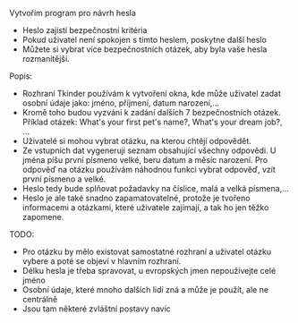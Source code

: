 Vytvořím program pro návrh hesla

- Heslo zajistí bezpečnostní kritéria
- Pokud uživatel není spokojen s tímto heslem, poskytne další heslo
- Můžete si vybrat více bezpečnostních otázek, aby byla vaše hesla rozmanitější.

Popis:

- Rozhraní Tkinder používám k vytvoření okna, kde může uživatel zadat osobní údaje jako: jméno, příjmení, datum narození,...
- Kromě toho budou vyzváni k zadání dalších 7 bezpečnostních otázek.
Příklad otázek: What's your first pet's name?, What's your dream job?, ...
- Uživatelé si mohou vybrat otázku, na kterou chtějí odpovědět.
- Ze vstupních dat vygeneruji seznam obsahující všechny odpovědi. U jména píšu první písmeno velké, beru datum a měsíc narození. 
Pro odpověď na otázku používám náhodnou funkci vybrat odpověď, vzít první písmeno a velké.
- Heslo tedy bude splňovat požadavky na číslice, malá a velká písmena,...
- Heslo je ale také snadno zapamatovatelné, protože je tvořeno informacemi a otázkami, které uživatele zajímají, a tak ho jen těžko zapomene.


TODO:

- Pro otázku by mělo existovat samostatné rozhraní a uživatel otázku vybere a poté se objeví v hlavním rozhraní.
- Délku hesla je třeba spravovat, u evropských jmen nepoužívejte celé jméno
- Osobní údaje, které mnoho dalších lidí zná a může je použít, ale ne centrálně
- Jsou tam některé zvláštní postavy navíc